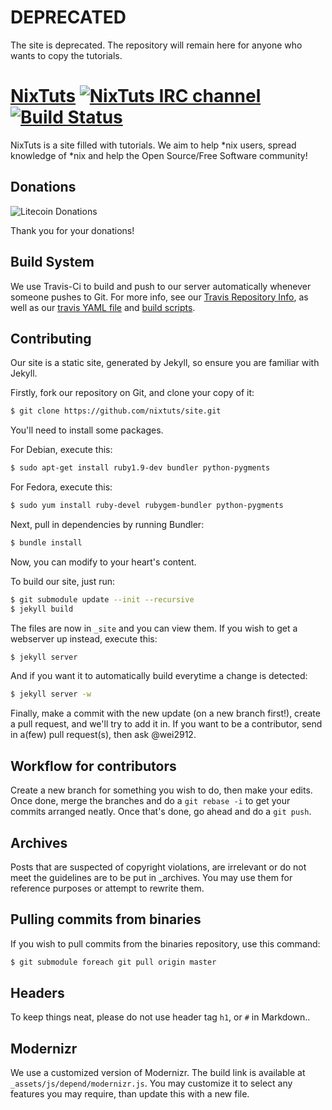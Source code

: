 DEPRECATED
===

The site is deprecated. The repository will remain here for anyone who wants to copy the tutorials.

# [NixTuts](http://nixtuts.info) [![NixTuts IRC channel](http://b.adge.me/:IRC-%23nixtuts-blue.svg)](https://kiwiirc.com/client/irc.spotchat.org/?nick=kiwi_guest|?#NixTuts) [![Build Status](http://b.adge.me/travis/nixtuts/site/master.svg)](https://travis-ci.org/nixtuts/site)

NixTuts is a site filled with tutorials. We aim to help *nix users, spread knowledge of *nix and help the Open Source/Free Software community!

## Donations

![Litecoin Donations](http://i.imgur.com/nblF32M.png)

Thank you for your donations!

## Build System

We use Travis-Ci to build and push to our server automatically whenever someone pushes to Git.
For more info, see our [Travis Repository Info](https://travis-ci.org/nixtuts/site),
as well as our [travis YAML file](.travis.yml) and [build scripts](\_scripts).

## Contributing

Our site is a static site, generated by Jekyll, so ensure you are familiar with Jekyll.

Firstly, fork our repository on Git, and clone your copy of it:

```bash
$ git clone https://github.com/nixtuts/site.git
```

You'll need to install some packages.

For Debian, execute this:

```bash
$ sudo apt-get install ruby1.9-dev bundler python-pygments
```

For Fedora, execute this:

```bash
$ sudo yum install ruby-devel rubygem-bundler python-pygments
```

Next, pull in dependencies by running Bundler:

```bash
$ bundle install
```

Now, you can modify to your heart's content.

To build our site, just run:

```bash
$ git submodule update --init --recursive
$ jekyll build
```
The files are now in `_site` and you can view them. If you wish to get a webserver up instead, execute this:

```bash
$ jekyll server
```

And if you want it to automatically build everytime a change is detected:

```bash
$ jekyll server -w
```

Finally, make a commit with the new update (on a new branch first!), create a pull request, and we'll try to add it in.
If you want to be a contributor, send in a(few) pull request(s), then ask @wei2912.

## Workflow for contributors

Create a new branch for something you wish to do, then make your edits. Once done, merge the branches and do a `git rebase -i` to get your commits arranged neatly. Once that's done, go ahead and do a `git push`.

## Archives

Posts that are suspected of copyright violations, are irrelevant or do not meet the guidelines are to be put in _archives. You may use them for reference purposes or attempt to rewrite them.

## Pulling commits from binaries

If you wish to pull commits from the binaries repository, use this command:

```bash
$ git submodule foreach git pull origin master
```

## Headers

To keep things neat, please do not use header tag `h1`, or `#` in Markdown..

## Modernizr

We use a customized version of Modernizr. The build link is available at `_assets/js/depend/modernizr.js`. You may customize it to select any features you may require, than update this with a new file.
